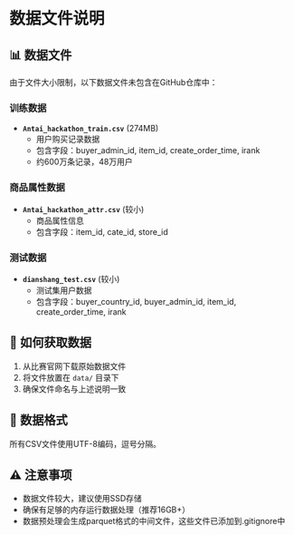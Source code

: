 # 数据文件说明

## 📊 数据文件

由于文件大小限制，以下数据文件未包含在GitHub仓库中：

### 训练数据
- **`Antai_hackathon_train.csv`** (274MB)
  - 用户购买记录数据
  - 包含字段：buyer_admin_id, item_id, create_order_time, irank
  - 约600万条记录，48万用户

### 商品属性数据
- **`Antai_hackathon_attr.csv`** (较小)
  - 商品属性信息
  - 包含字段：item_id, cate_id, store_id

### 测试数据
- **`dianshang_test.csv`** (较小)
  - 测试集用户数据
  - 包含字段：buyer_country_id, buyer_admin_id, item_id, create_order_time, irank

## 🔧 如何获取数据

1. 从比赛官网下载原始数据文件
2. 将文件放置在 `data/` 目录下
3. 确保文件命名与上述说明一致

## 📝 数据格式

所有CSV文件使用UTF-8编码，逗号分隔。

## ⚠️ 注意事项

- 数据文件较大，建议使用SSD存储
- 确保有足够的内存运行数据处理（推荐16GB+）
- 数据预处理会生成parquet格式的中间文件，这些文件已添加到.gitignore中
